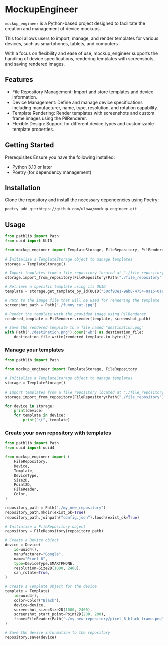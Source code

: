 # MockupEngineer

`mockup_engineer` is a Python-based project designed to facilitate the creation and management of device mockups. 

This tool allows users to import, manage, and render templates for various devices, such as smartphones, tablets, and computers. 

With a focus on flexibility and ease of use, mockup_engineer supports the handling of device specifications, rendering templates 
with screenshots, and saving rendered images.

## Features

- File Repository Management: Import and store templates and device information.
- Device Management: Define and manage device specifications including manufacturer, name, type, resolution, and rotation capability.
- Template Rendering: Render templates with screenshots and custom frame images using the PilRenderer.
- Flexible Design: Support for different device types and customizable template properties.

## Getting Started

Prerequisites
Ensure you have the following installed:

- Python 3.10 or later
- Poetry (for dependency management)

## Installation
Clone the repository and install the necessary dependencies using Poetry:


```sh 
poetry add git+https://github.com/ulbwa/mockup-engineer.git
```

## Usage

```python
from pathlib import Path
from uuid import UUID

from mockup_engineer import TemplateStorage, FileRepository, PilRenderer

# Initialize a TemplateStorage object to manage templates
storage = TemplateStorage()

# Import templates from a file repository located at "./file_repository"
storage.import_from_repository(FileRepository(Path("./file_repository")))

# Retrieve a specific template using its UUID
template = storage.get_template_by_id(UUID("50cf93e1-9ab8-4754-9a15-0aa44237e9f8"))

# Path to the image file that will be used for rendering the template
screenshot_path = Path("./funny_cat.jpg")

# Render the template with the provided image using PilRenderer
rendered_template = PilRenderer.render(template, screenshot_path)

# Save the rendered template to a file named "destination.png"
with Path("./destination.png").open("wb") as destination_file:
    destination_file.write(rendered_template.to_bytes())
```

### Manage your templates

```python
from pathlib import Path

from mockup_engineer import TemplateStorage, FileRepository

# Initialize a TemplateStorage object to manage templates
storage = TemplateStorage()

# Import templates from a file repository located at "./file_repository"
storage.import_from_repository(FileRepository(Path("./file_repository")))

for device in storage:
    print(device)
    for template in device:
        print("\t", template)
```

### Create your own repository with templates

```python
from pathlib import Path
from uuid import uuid4

from mockup_engineer import (
    FileRepository,
    Device,
    Template,
    DeviceType,
    Size2D,
    Point2D,
    FileReader,
    Color,
)

repository_path = Path("./my_new_repository")
repository_path.mkdir(exist_ok=True)
repository_path.joinpath("config.json").touch(exist_ok=True)

# Initialize a FileRepository object
repository = FileRepository(repository_path)

# Create a Device object
device = Device(
    id=uuid4(),
    manufacturer="Google",
    name="Pixel 6",
    type=DeviceType.SMARTPHONE,
    resolution=Size2D(1080, 2400),
    can_rotate=True,
)

# Create a Template object for the device
template = Template(
    id=uuid4(),
    color=Color("Black"),
    device=device,
    screenshot_size=Size2D(1080, 2400),
    screenshot_start_point=Point2D(200, 200),
    frame=FileReader(Path("./my_new_repository/pixel_6_black_frame.png")),
)

# Save the device information to the repository
repository.save(device)
```